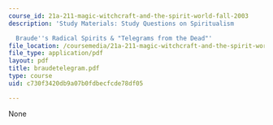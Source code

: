 ```yaml
---
course_id: 21a-211-magic-witchcraft-and-the-spirit-world-fall-2003
description: 'Study Materials: Study Questions on Spiritualism

  Braude''s Radical Spirits & "Telegrams from the Dead"'
file_location: /coursemedia/21a-211-magic-witchcraft-and-the-spirit-world-fall-2003/c730f3420db9a07b0fdbecfcde78df05_braudetelegram.pdf
file_type: application/pdf
layout: pdf
title: braudetelegram.pdf
type: course
uid: c730f3420db9a07b0fdbecfcde78df05

---
```

None